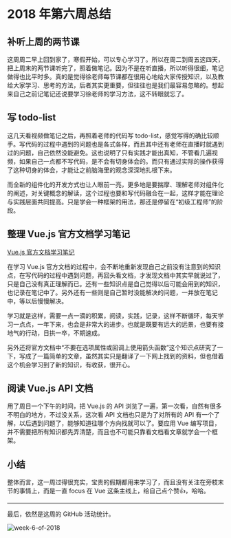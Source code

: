 # 2018 年第六周总结

## 补听上周的两节课

这周周二早上回到家了，寒假开始，可以专心学习了。所以在周二到周五这四天，把上周末的两节课听完了，照着做笔记。因为不是在听直播，所以听得很细，笔记做得也比平时多。真的是觉得徐老师每节课都在很用心地给大家传授知识，以及教给大家学习、思考的方法，后者其实更重要，但往往也是我们最容易忽略的。想起来自己之前记笔记还说要学习徐老师的学习方法，这不转眼就忘了。

## 写 todo-list

这几天看视频做笔记之后，再照着老师的代码写 todo-list，感觉写得的确比较顺手。写代码的过程中遇到的问题也是各式各样，而且其中还有老师在直播时就遇到过的问题，自己依然没能避免。这也说明了只有实践才能出真知，不管看几遍视频，如果自己一点都不写代码，是不会有切身体会的。而只有通过实际的操作获得了这种切身的体会，才能让之前脑海里的观念深深地扎根下来。

而全新的组件化的开发方式也让人眼前一亮，更多地是要揣摩、理解老师对组件化的阐述，对关键概念的解读，这个过程也要和写代码融合在一起，这样才能在理论与实践层面共同提高。只是学会一种框架的用法，那还是停留在“初级工程师”的阶段。

## 整理 Vue.js 官方文档学习笔记

[Vue.js 官方文档学习笔记](http://xugaoyang.com/post/5a7b0705a8404c2b118fe7bd)

在学习 Vue.js 官方文档的过程中，会不断地重新发现自己之前没有注意到的知识点，在写代码的过程中遇到问题，再回头看文档，才发现文档中其实早就说过了，只是自己没有真正理解而已。还有一些知识点是自己觉得以后可能会用到的知识，也记录在笔记中了。另外还有一些则是自己暂时没能解决的问题，一并放在笔记中，等以后慢慢解决。

学习就是这样，需要一点一滴的积累，阅读，实践，记录，这样不断循环，每天学习一点点，一年下来，也会是非常大的进步。也就是既要有远大的远景，也要有接地气的行动，日拱一卒，不期速成。

另外还将官方文档中“不要在选项属性或回调上使用箭头函数”这个知识点研究了一下，写成了一篇简单的文章，虽然其实只是翻译了一下网上找到的资料，但也借着这个机会学习到了新的知识，有收获，很开心。

## 阅读 Vue.js API 文档

用了周日一个下午的时间，把 Vue.js 的 API 浏览了一遍，第一次看，自然有很多不明白的地方，不过没关系，这次看 API 文档也只是为了对所有的 API 有一个了解，以后遇到问题了，能够知道往哪个方向找就可以了。要应用 Vue 编写项目，并不需要把所有知识都先弄清楚，而且也不可能只靠看文档看文章就学会一个框架。

## 小结

整体而言，这一周过得很充实，宝贵的假期都用来学习了，而且没有关注在旁枝末节的事情上，而是一直 focus 在 Vue 这条主线上，给自己点个赞👍，哈哈。

---

最后，依然是这周的 GitHub 活动统计。

![week-6-of-2018](http://owve9bvtw.bkt.clouddn.com/FsPEsq1T5TesxHteFSnVt2HYWfLb)
